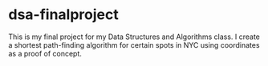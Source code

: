 # dsa-finalproject


This is my final project for my Data Structures and Algorithms class. I create a shortest path-finding algorithm for certain spots in NYC using coordinates 
as a proof of concept.

